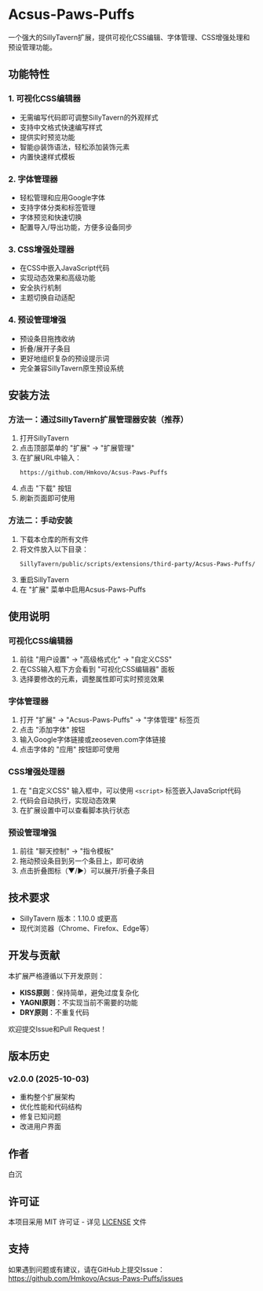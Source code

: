 # Acsus-Paws-Puffs

一个强大的SillyTavern扩展，提供可视化CSS编辑、字体管理、CSS增强处理和预设管理功能。

## 功能特性

### 1. 可视化CSS编辑器
- 无需编写代码即可调整SillyTavern的外观样式
- 支持中文格式快速编写样式
- 提供实时预览功能
- 智能@装饰语法，轻松添加装饰元素
- 内置快速样式模板

### 2. 字体管理器
- 轻松管理和应用Google字体
- 支持字体分类和标签管理
- 字体预览和快速切换
- 配置导入/导出功能，方便多设备同步

### 3. CSS增强处理器
- 在CSS中嵌入JavaScript代码
- 实现动态效果和高级功能
- 安全执行机制
- 主题切换自动适配

### 4. 预设管理增强
- 预设条目拖拽收纳
- 折叠/展开子条目
- 更好地组织复杂的预设提示词
- 完全兼容SillyTavern原生预设系统

## 安装方法

### 方法一：通过SillyTavern扩展管理器安装（推荐）

1. 打开SillyTavern
2. 点击顶部菜单的 "扩展" → "扩展管理"
3. 在扩展URL中输入：
   ```
   https://github.com/Hmkovo/Acsus-Paws-Puffs
   ```
4. 点击 "下载" 按钮
5. 刷新页面即可使用

### 方法二：手动安装

1. 下载本仓库的所有文件
2. 将文件放入以下目录：
   ```
   SillyTavern/public/scripts/extensions/third-party/Acsus-Paws-Puffs/
   ```
3. 重启SillyTavern
4. 在 "扩展" 菜单中启用Acsus-Paws-Puffs

## 使用说明

### 可视化CSS编辑器
1. 前往 "用户设置" → "高级格式化" → "自定义CSS"
2. 在CSS输入框下方会看到 "可视化CSS编辑器" 面板
3. 选择要修改的元素，调整属性即可实时预览效果

### 字体管理器
1. 打开 "扩展" → "Acsus-Paws-Puffs" → "字体管理" 标签页
2. 点击 "添加字体" 按钮
3. 输入Google字体链接或zeoseven.com字体链接
4. 点击字体的 "应用" 按钮即可使用

### CSS增强处理器
1. 在 "自定义CSS" 输入框中，可以使用 `<script>` 标签嵌入JavaScript代码
2. 代码会自动执行，实现动态效果
3. 在扩展设置中可以查看脚本执行状态

### 预设管理增强
1. 前往 "聊天控制" → "指令模板"
2. 拖动预设条目到另一个条目上，即可收纳
3. 点击折叠图标（▼/▶）可以展开/折叠子条目

## 技术要求

- SillyTavern 版本：1.10.0 或更高
- 现代浏览器（Chrome、Firefox、Edge等）

## 开发与贡献

本扩展严格遵循以下开发原则：
- **KISS原则**：保持简单，避免过度复杂化
- **YAGNI原则**：不实现当前不需要的功能
- **DRY原则**：不重复代码

欢迎提交Issue和Pull Request！

## 版本历史

### v2.0.0 (2025-10-03)
- 重构整个扩展架构
- 优化性能和代码结构
- 修复已知问题
- 改进用户界面

## 作者

白沉

## 许可证

本项目采用 MIT 许可证 - 详见 [LICENSE](LICENSE) 文件

## 支持

如果遇到问题或有建议，请在GitHub上提交Issue：
https://github.com/Hmkovo/Acsus-Paws-Puffs/issues


